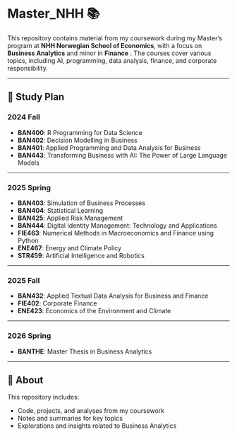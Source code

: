 # Master_NHH 📚

This repository contains material from my coursework during my Master’s program at **NHH Norwegian School of Economics**, with a focus on **Business Analytics** and minor in **Finance** . 
The courses cover various topics, including AI, programming, data analysis, finance, and corporate responsibility.

---

## 📖 Study Plan

### **2024 Fall**
- **BAN400**: R Programming for Data Science  
- **BAN402**: Decision Modelling in Business  
- **BAN401**: Applied Programming and Data Analysis for Business
- **BAN443**: Transforming Business with AI: The Power of Large Language Models  

---

### **2025 Spring**
- **BAN403**: Simulation of Business Processes  
- **BAN404**: Statistical Learning  
- **BAN425**: Applied Risk Management  
- **BAN444**: Digital Identity Management: Technology and Applications
- **FIE463**: Numerical Methods in Macroeconomics and Finance using Python
- **ENE467**: Energy and Climate Policy
- **STR459**: Artificial Intelligence and Robotics
---

### **2025 Fall**
- **BAN432**: Applied Textual Data Analysis for Business and Finance  
- **FIE402**: Corporate Finance  
- **ENE423**: Economics of the Environment and Climate
---

### **2026 Spring**
- **BANTHE**: Master Thesis in Business Analytics  

---

## 🎯 About
This repository includes:
- Code, projects, and analyses from my coursework  
- Notes and summaries for key topics  
- Explorations and insights related to Business Analytics  



